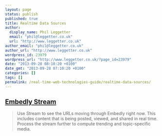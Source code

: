 ```yaml
---
layout: page
status: publish
published: true
title: Realtime Data Sources
author:
  display_name: Phil Leggetter
  email: "phil@leggetter.co.uk"
  url: "http://www.leggetter.co.uk"
author_email: "phil@leggetter.co.uk"
author_url: "http://www.leggetter.co.uk"
wordpress_id: 23979
wordpress_url: "http://www.leggetter.co.uk/?page_id=23979"
date: "2013-09-28 08:10:20 +0100"
date_gmt: "2013-09-28 07:10:20 +0100"
categories: []
tags: []
permalink: /real-time-web-technologies-guide/realtime-data-sources/
---
```


<h2><a href="http://embed.ly/stream">Embedly Stream</a></h2>
<blockquote>
<p>Use Stream to see the URLs moving through Embedly right now. This includes content that is being posted, viewed, and shared in real time. Process the stream further to compute trending and topic-specific media.</p>
</blockquote>
